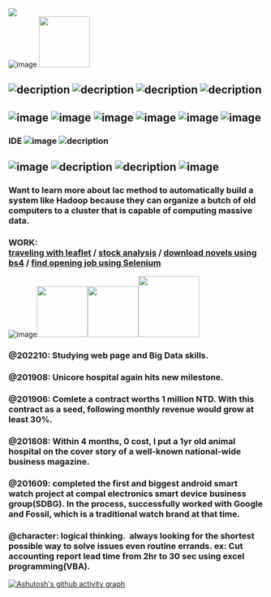 ![](https://komarev.com/ghpvc/?username=your-github-eddiemaximchen&color=green)<br>
![image](https://user-images.githubusercontent.com/122704850/223017281-a30e2f91-bdff-4974-a726-5c0e0374ca71.png) <img src='https://nextdayanimations.com/wp-content/uploads/2022/02/typing.gif' height='100px'>
##  ![decription](https://img.shields.io/badge/Ubuntu-E95420?style=for-the-badge&logo=ubuntu&logoColor=white)  ![decription](https://img.shields.io/badge/Windows-0078D6?style=for-the-badge&logo=windows&logoColor=white) ![decription](https://img.shields.io/badge/BashScript-E95420?style=for-the-badge&logo=BashScript&logoColor=white) ![decription](https://img.shields.io/badge/BatchScript-007ACC?style=for-the-badge&logo=BatchScript&logoColor=white)<br>
## ![image](https://user-images.githubusercontent.com/122704850/223285253-5843fccd-e134-478c-89c4-8bc4c987c250.png) ![image](https://user-images.githubusercontent.com/122704850/223285587-153710af-bc28-46a7-9ac5-5a4edd9484fc.png) ![image](https://user-images.githubusercontent.com/122704850/223188408-2a2b4828-f09a-4dd7-b019-be781da8b446.png) ![image](https://user-images.githubusercontent.com/122704850/223882988-73d0ce91-0e45-4899-9001-28a2998c5885.png) ![image](https://user-images.githubusercontent.com/122704850/223884386-569fbac5-52a4-4893-be02-1c8f8b20c5e7.png)  ![image](https://user-images.githubusercontent.com/122704850/223884756-3a7aad19-c523-4f31-b559-7012ad106617.png)<br>
### IDE ![image](https://user-images.githubusercontent.com/122704850/223885178-adb7e72f-2e5c-43b1-bd9e-4aff04f06b31.png) ![decription](https://img.shields.io/badge/VScode-007ACC?style=for-the-badge&logo=VScode&logoColor=white)<br>
## ![image](https://user-images.githubusercontent.com/122704850/223108165-c34ced33-283b-4ac3-a43c-9c583717abdd.png) ![decription](https://img.shields.io/badge/Hadoop-HDFS-007ACC?style=for-the-badge&logo=Hadoop-HDFS&logoColor=white) ![decription](https://img.shields.io/badge/Hadoop-Hive-007ACC?style=for-the-badge&logo=Hadoop-Hive&logoColor=white) ![image](https://user-images.githubusercontent.com/122704850/223110278-6fa4872d-4275-4b63-920b-c627fc456ac3.png)<br>
### Want to learn more about Iac method to automatically build a system like Hadoop because they can organize a butch of old computers to a cluster that is capable of computing massive data. 
### WORK: <br><a href='https://github.com/eddiemaximchen/leaflet-application.git'>traveling with leaflet</a> / <a href='https://github.com/eddiemaximchen/twse.git'>stock analysis</a> / <a href='https://github.com/eddiemaximchen/novel.git'>download novels using bs4</a> / <a href='https://github.com/eddiemaximchen/automation.git'> find opening job using Selenium</a><br>
![image](https://user-images.githubusercontent.com/122704850/223017932-0cf03917-f335-41d4-a558-c1e68364cde1.png)<img src='https://media.tenor.com/GSska-Qr7CEAAAAi/weightlifting-athletes-muscular.gif' height='100px'><img src='https://media.tenor.com/QM-si3_EAyIAAAAC/listening-to-music-dancing.gif' height='100px'><img src='https://media.tenor.com/0oYEGQZUvB4AAAAC/watching-tv-kawaii.gif' height='120px'>
### @202210: Studying web page and Big Data skills.<br>
###  @201908: Unicore hospital again hits new milestone.<br>
### @201906: <b>Comlete a contract worths 1 million NTD.</b> With this contract as a seed, <b>following monthly revenue would grow at least 30%.</b><br>
###  @201808: Within 4 months, 0 cost, I put a 1yr old animal hospital on the cover story of a well-known national-wide business magazine.<br>
###  @201609: <b>completed the first and biggest android smart watch project</b> at compal electronics smart device business group(SDBG). In the process, successfully worked with <b>Google and Fossil</b>, which is a traditional watch brand at that time. <br>
### @character: <b>logical thinking</b>.  always looking for the shortest possible way to solve issues even routine errands. <b>ex: Cut accounting report lead time from 2hr to 30 sec using excel programming(VBA).</b><br>
[![Ashutosh's github activity graph](https://github-readme-activity-graph.cyclic.app/graph?username=eddiemaximchen&bg_color=ffffff&color=000000&line=9e4c98&point=403d3d&area=true&hide_border=true)](https://github.com/ashutosh00710/github-readme-activity-graph)
